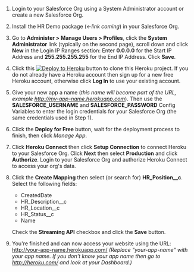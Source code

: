 
1. Login to your Salesforce Org using a System Administrator account or create a new Salesforce Org.

2. Install the HR Demo package (*<-link coming*) in your Salesforce Org.

3. Go to **Administer > Manage Users > Profiles**, click the **System Administrator** link (typically on the second page), scroll down and click **New** in the Login IP Ranges section: Enter **0.0.0.0** for the Start IP Address and **255.255.255.255** for the End IP Address. Click **Save**.

4. Click this [![Deploy to Heroku](https://www.herokucdn.com/deploy/button.svg)](https://heroku.com/deploy?template=https://github.com/gabesumner/salesforce-hr-demo) button to clone this Heroku project. If you do not already have a Heroku account then sign up for a new free Heroku account, otherwise click **Log In** to use your existing account.

5. Give your new app a name (*this name will become part of the URL, example http://my-app-name.herokuapp.com*). Then use the **SALESFORCE_USERNAME** and **SALESFORCE_PASSWORD** Config Variables to enter the login credentials for your Salesforce Org (the same credentials used in Step 1).

6. Click the **Deploy for Free** button, wait for the deployment process to finish, then click *Manage App*.

7. Click **Heroku Connect** then click **Setup Connection** to connect Heroku to your Salesforce Org. Click **Next** then select **Production** and click **Authorize**. Login to your Salesforce Org and authorize Heroku Connect to access your org's data.

8. Click the **Create Mapping** then select (or search for) **HR_Position__c**. Select the following fields:
   - CreatedDate
   - HR_Description__c
   - HR_Location__c
   - HR_Status__c
   - Name

   Check the **Streaming API** checkbox and click the **Save** button.

9. You're finished and can now access your website using the URL: http://your-app-name.herokuapp.com/ *(Replace "your-app-name" with your app name. If you don't know your app name then go to http://heroku.com/ and look at your Dashboard.)*
